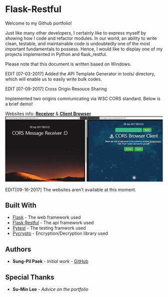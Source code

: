 # Flask-Restful

Welcome to my Github portfolio!

Just like many other developers, I certainly like to express myself by showing how I code and refactor modules. In our world, an ability to write clean, testable, and maintainable code is undoubtedly one of the most important fundamentals to possess. Hence, I would like to display one of my projects implemented in Python and flask_restful.

Please note that this document is written based on Windows.

EDIT [07-03-2017]
Added the API Template Generator in tools/ directory, which will enable us to easily write bulk codes.

EDIT [07-09-2017] Cross Origin Resouce Sharing

Implemented two origins communicating via W3C CORS standard. Below is a brief demo!

Websites info: [**Receiver**](http://charmander.ap-northeast-2.elasticbeanstalk.com/) & [**Client Browser**](http://sungpil.us-west-2.elasticbeanstalk.com/)
![CORS EXAMPLE](https://github.com/sungpilpaek/flask_restful/blob/master/img/cors_example.gif)

EDIT[09-16-2017]
The websites aren't available at this moment.

## Built With

* [Flask](http://flask.pocoo.org/) - The web framework used
* [Flask Restful](https://flask-restful.readthedocs.io/en/0.3.5/) - The api framework used
* [Pytest](https://docs.pytest.org/en/latest/) - The testing framwork used
* [Pycrypto](https://pypi.python.org/pypi/pycrypto) - Encryption/Decryption library used

## Authors

* **Sung-Pil Paek** - *Initial work* - [GitHub](https://github.com/sungpilpaek)

## Special Thanks

* **Su-Min Lee** - *Advice on the portfolio*